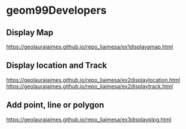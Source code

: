 # geom99Developers

## Display Map
https://geolaurajaimes.github.io/repo_ljaimesa/ex1displayamap.html
## Display location and Track
https://geolaurajaimes.github.io/repo_ljaimesa/ex2displaylocation.html
https://geolaurajaimes.github.io/repo_ljaimesa/ex2displaytrack.html
## Add point, line or polygon
https://geolaurajaimes.github.io/repo_ljaimesa/ex3displayplpg.html
